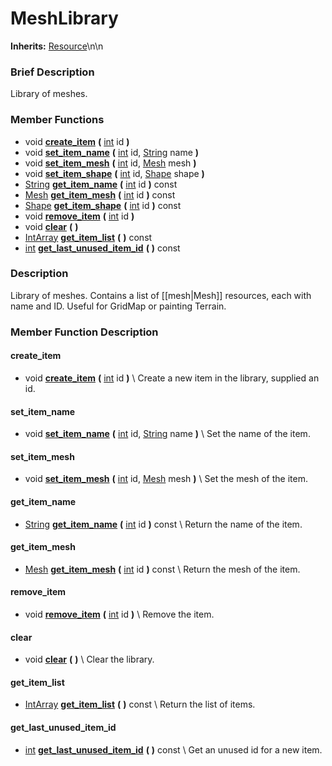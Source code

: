 #  MeshLibrary  
**Inherits:** [Resource](class_resource)\\n\\n
###  Brief Description  
Library of meshes.

###  Member Functions 
  * void  **[create_item](#create_item)**  **(** [int](class_int) id  **)**
  * void  **[set_item_name](#set_item_name)**  **(** [int](class_int) id, [String](class_string) name  **)**
  * void  **[set_item_mesh](#set_item_mesh)**  **(** [int](class_int) id, [Mesh](class_mesh) mesh  **)**
  * void  **[set_item_shape](#set_item_shape)**  **(** [int](class_int) id, [Shape](class_shape) shape  **)**
  * [String](class_string)  **[get_item_name](#get_item_name)**  **(** [int](class_int) id  **)** const
  * [Mesh](class_mesh)  **[get_item_mesh](#get_item_mesh)**  **(** [int](class_int) id  **)** const
  * [Shape](class_shape)  **[get_item_shape](#get_item_shape)**  **(** [int](class_int) id  **)** const
  * void  **[remove_item](#remove_item)**  **(** [int](class_int) id  **)**
  * void  **[clear](#clear)**  **(** **)**
  * [IntArray](class_intarray)  **[get_item_list](#get_item_list)**  **(** **)** const
  * [int](class_int)  **[get_last_unused_item_id](#get_last_unused_item_id)**  **(** **)** const

###  Description  
Library of meshes. Contains a list of [[mesh|Mesh]] resources, each with name and ID. Useful for GridMap or painting Terrain.

###  Member Function Description  

#### <a name="create_item">create_item</a>
  * void  **[create_item](#create_item)**  **(** [int](class_int) id  **)**
\\
Create a new item in the library, supplied an id.

#### <a name="set_item_name">set_item_name</a>
  * void  **[set_item_name](#set_item_name)**  **(** [int](class_int) id, [String](class_string) name  **)**
\\
Set the name of the item.

#### <a name="set_item_mesh">set_item_mesh</a>
  * void  **[set_item_mesh](#set_item_mesh)**  **(** [int](class_int) id, [Mesh](class_mesh) mesh  **)**
\\
Set the mesh of the item.

#### <a name="get_item_name">get_item_name</a>
  * [String](class_string)  **[get_item_name](#get_item_name)**  **(** [int](class_int) id  **)** const
\\
Return the name of the item.

#### <a name="get_item_mesh">get_item_mesh</a>
  * [Mesh](class_mesh)  **[get_item_mesh](#get_item_mesh)**  **(** [int](class_int) id  **)** const
\\
Return the mesh of the item.

#### <a name="remove_item">remove_item</a>
  * void  **[remove_item](#remove_item)**  **(** [int](class_int) id  **)**
\\
Remove the item.

#### <a name="clear">clear</a>
  * void  **[clear](#clear)**  **(** **)**
\\
Clear the library.

#### <a name="get_item_list">get_item_list</a>
  * [IntArray](class_intarray)  **[get_item_list](#get_item_list)**  **(** **)** const
\\
Return the list of items.

#### <a name="get_last_unused_item_id">get_last_unused_item_id</a>
  * [int](class_int)  **[get_last_unused_item_id](#get_last_unused_item_id)**  **(** **)** const
\\
Get an unused id for a new item.
